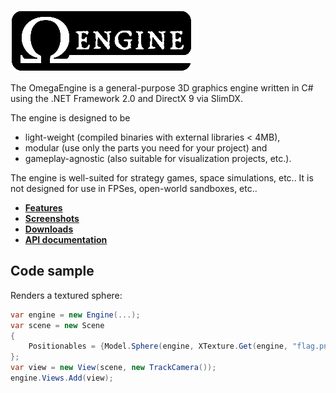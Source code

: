 ![Logo](images/logo.png)

The OmegaEngine is a general-purpose 3D graphics engine written in C# using the .NET Framework 2.0 and DirectX 9 via SlimDX.

The engine is designed to be

 * light-weight (compiled binaries with external libraries < 4MB),
 * modular (use only the parts you need for your project) and
 * gameplay-agnostic (also suitable for visualization projects, etc.).

The engine is well-suited for strategy games, space simulations, etc.. It is not designed for use in FPSes, open-world sandboxes, etc..

 * **[Features](features.md)**
 * **[Screenshots](screenshots.md)**
 * **[Downloads](https://github.com/omegaengine/omegaengine/blob/master/README.md#downloads)**
 * **[API documentation](https://api.omegaengine.de/)**

## Code sample
Renders a textured sphere:
```csharp
var engine = new Engine(...);
var scene = new Scene
{
    Positionables = {Model.Sphere(engine, XTexture.Get(engine, "flag.png"))}
};
var view = new View(scene, new TrackCamera());
engine.Views.Add(view);
```
